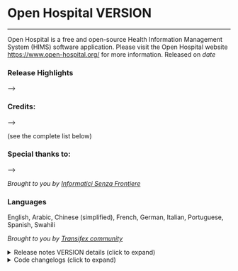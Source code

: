 # Open Hospital VERSION
-----------------------

Open Hospital is a free and open-source Health Information Management System (HIMS) software application.
Please visit the Open Hospital website https://www.open-hospital.org/ for more information.
Released on _date_

### Release Highlights
-->

### Credits:
-->

(see the complete list below)

### Special thanks to:
-->

_Brought to you by [Informatici Senza Frontiere](https://github.com/informatici)_

### Languages
English, Arabic, Chinese (simplified), French, German, Italian, Portuguese, Spanish, Swahili

*Brought to you by [Transifex community](https://www.transifex.com/informatici-senza-frontiere-onlus/openhospital/dashboard/)*


<details>
<summary> Release notes VERSION details (click to expand) </summary>

### Release notes - Open Hospital - VERSION
-->

#### New Features
-->

#### Improvements
-->

#### Bug Fixes
-->


</details>


<details>
<summary> Code changelogs (click to expand) </summary>

 - [Core component changelog](https://github.com/informatici/openhospital-core/compare/SECONDLASTTAG...LASTTAG)
 - [Gui component changelog](https://github.com/informatici/openhospital-gui/compare/SECONDLASTTAG...LASTTAG)
 - [Doc component changelog](https://github.com/informatici/openhospital-doc/compare/SECONDLASTTAG...LASTTAG)

</details>

